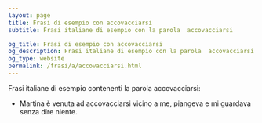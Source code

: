 ```yaml
---
layout: page
title: Frasi di esempio con accovacciarsi 
subtitle: Frasi italiane di esempio con la parola  accovacciarsi

og_title: Frasi di esempio con accovacciarsi 
og_description: Frasi italiane di esempio con la parola  accovacciarsi
og_type: website
permalink: /frasi/a/accovacciarsi.html
---
```


Frasi italiane di esempio contenenti la parola accovacciarsi:


- Martina è venuta ad accovacciarsi vicino a me, piangeva e mi guardava senza dire niente.
